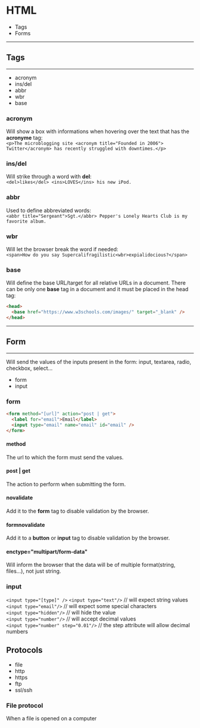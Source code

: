 # HTML

- Tags
- Forms

---
## Tags
---
- acronym
- ins/del
- abbr
- wbr
- base

### acronym

Will show a box with informations when hovering over the text that has the **acronyme** tag:  
`<p>The microblogging site <acronym title="Founded in 2006"> Twitter</acronym> has recently struggled with downtimes.</p>`

### ins/del

Will strike through a word with **del**:  
`<del>likes</del> <ins>LOVES</ins> his new iPod.`

### abbr

Used to define abbreviated words:  
`<abbr title="Sergeant">Sgt.</abbr> Pepper's Lonely Hearts Club is my favorite album.`

### wbr

Will let the browser break the word if needed:  
`<span>How do you say Supercalifragilistic<wbr>expialidocious?</span>`

### base

Will define the base URL/target for all relative URLs in a document. There can be only one **base** tag in a document and it must be placed in the head tag:

```html
<head>
  <base href="https://www.w3schools.com/images/" target="_blank" />
</head>
```

---
## Form
---

Will send the values of the inputs present in the form: input, textarea, radio, checkbox, select...

- form
- input

### form
```html
<form method="[url]" action="post | get">
  <label for="email">Email</label>
  <input type="email" name="email" id="email" />
</form>
```

#### method
The url to which the form must send the values.

#### post | get
The action to perform when submitting the form.

#### novalidate 
Add it to the **form** tag to disable validation by the browser.

#### formnovalidate 
Add it to a **button** or **input** tag to disable validation by the browser.

#### enctype="multipart/form-data"
Will inform the browser that the data will be of multiple format(string, files...), not just string.

### input
`<input type="[type]" />`
`<input type="text"/>` // will expect string values  
`<input type="email"/>` // will expect some special characters  
`<input type="hidden"/>` // will hide the value  
`<input type="number"/>` // will accept decimal values  
`<input type="number" step="0.01"/>` // the step attribute will allow decimal numbers  

## Protocols

- file
- http
- https
- ftp
- ssl/ssh

### File protocol
When a file is opened on a computer